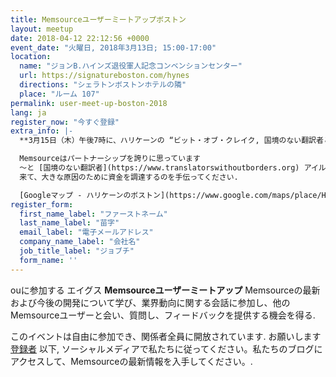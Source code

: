 ```yaml
---
title: Memsourceユーザーミートアップボストン
layout: meetup
date: 2018-04-12 22:12:56 +0000
event_date: "火曜日, 2018年3月13日; 15:00-17:00"
location:
  name: "ジョンB.ハインズ退役軍人記念コンベンションセンター"
  url: https://signatureboston.com/hynes
  directions: "シェラトンボストンホテルの隣"
  place: "ルーム 107"
permalink: user-meet-up-boston-2018
lang: ja
register_now: "今すぐ登録"
extra_info: |-
  **3月15日（木）午後7時に、ハリケーンの “ビット・オブ・クレイク, 国境のない翻訳者と**

  Memsourceはパートナーシップを誇りに思っています
  〜と [国境のない翻訳者](https://www.translatorswithoutborders.org) アイルランドの音楽、飲み物、プレゼント、そしてフーの夕べ!
  来て、大きな原因のために資金を調達するのを手伝ってください.

  [Googleマップ - ハリケーンのボストン](https://www.google.com/maps/place/Hurricane's+at+the+Garden/@42.3648176,-71.0629828,17z/data=!3m1!4b1!4m5!3m4!1s0x89e3708e325b05ad:0xe11ddd5e9c5ee75e!8m2!3d42.3648137!4d-71.0607941)"
register_form:
  first_name_label: "ファーストネーム"
  last_name_label: "苗字"
  email_label: "電子メールアドレス"
  company_name_label: "会社名"
  job_title_label: "ジョブチ"
  form_name: ''
---
```

ouに参加する エイグス **Memsourceユーザーミートアップ** Memsourceの最新および今後の開発について学び、業界動向に関する会話に参加し、他のMemsourceユーザーと会い、質問し、フィードバックを提供する機会を得る.         

このイベントは自由に参加でき、関係者全員に開放されています. お願いします [登録者](#register) 以下, ソーシャルメディアで私たちに従ってください。私たちのブログにアクセスして、Memsourceの最新情報を入手してください。.